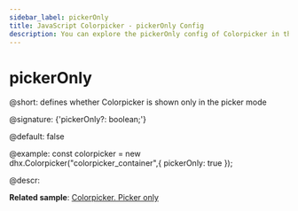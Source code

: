 ```yaml
---
sidebar_label: pickerOnly
title: JavaScript Colorpicker - pickerOnly Config 
description: You can explore the pickerOnly config of Colorpicker in the documentation of the DHTMLX JavaScript UI library. Browse developer guides and API reference, try out code examples and live demos, and download a free 30-day evaluation version of DHTMLX Suite 7.
---
```


# pickerOnly

@short: defines whether Colorpicker is shown only in the picker mode

@signature: {'pickerOnly?: boolean;'}

@default: false

@example:
const colorpicker = new dhx.Colorpicker("colorpicker_container",{
	pickerOnly: true
});

@descr: 

**Related sample**: [Colorpicker. Picker only](https://snippet.dhtmlx.com/5zlvvwpl)

[comment]: # (@related: colorpicker/how_to_start.md#initialize-colorpicker colorpicker/configuration.md#palette-or-picker-mode-only)
